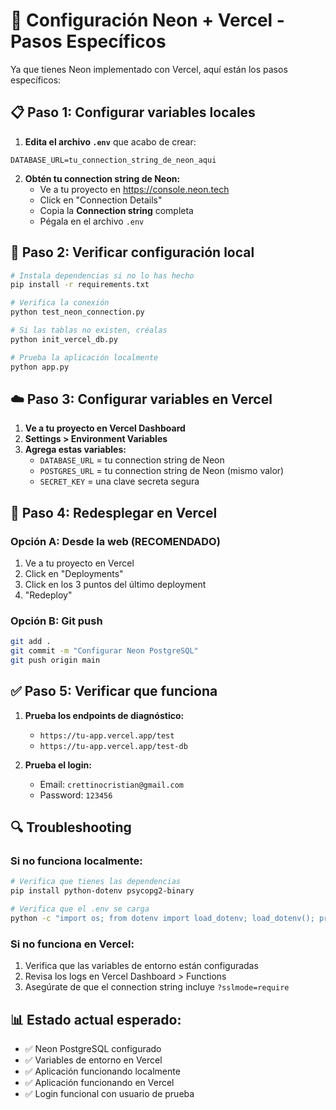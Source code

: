 # 🚀 Configuración Neon + Vercel - Pasos Específicos

Ya que tienes Neon implementado con Vercel, aquí están los pasos específicos:

## 📋 Paso 1: Configurar variables locales

1. **Edita el archivo `.env`** que acabo de crear:
```env
DATABASE_URL=tu_connection_string_de_neon_aqui
```

2. **Obtén tu connection string de Neon:**
   - Ve a tu proyecto en https://console.neon.tech
   - Click en "Connection Details"
   - Copia la **Connection string** completa
   - Pégala en el archivo `.env`

## 🔧 Paso 2: Verificar configuración local

```bash
# Instala dependencias si no lo has hecho
pip install -r requirements.txt

# Verifica la conexión
python test_neon_connection.py

# Si las tablas no existen, créalas
python init_vercel_db.py

# Prueba la aplicación localmente
python app.py
```

## ☁️ Paso 3: Configurar variables en Vercel

1. **Ve a tu proyecto en Vercel Dashboard**
2. **Settings > Environment Variables**
3. **Agrega estas variables:**
   - `DATABASE_URL` = tu connection string de Neon
   - `POSTGRES_URL` = tu connection string de Neon (mismo valor)
   - `SECRET_KEY` = una clave secreta segura

## 🚀 Paso 4: Redesplegar en Vercel

### Opción A: Desde la web (RECOMENDADO)
1. Ve a tu proyecto en Vercel
2. Click en "Deployments"
3. Click en los 3 puntos del último deployment
4. "Redeploy"

### Opción B: Git push
```bash
git add .
git commit -m "Configurar Neon PostgreSQL"
git push origin main
```

## ✅ Paso 5: Verificar que funciona

1. **Prueba los endpoints de diagnóstico:**
   - `https://tu-app.vercel.app/test`
   - `https://tu-app.vercel.app/test-db`

2. **Prueba el login:**
   - Email: `crettinocristian@gmail.com`
   - Password: `123456`

## 🔍 Troubleshooting

### Si no funciona localmente:
```bash
# Verifica que tienes las dependencias
pip install python-dotenv psycopg2-binary

# Verifica que el .env se carga
python -c "import os; from dotenv import load_dotenv; load_dotenv(); print(os.environ.get('DATABASE_URL'))"
```

### Si no funciona en Vercel:
1. Verifica que las variables de entorno están configuradas
2. Revisa los logs en Vercel Dashboard > Functions
3. Asegúrate de que el connection string incluye `?sslmode=require`

## 📊 Estado actual esperado:
- ✅ Neon PostgreSQL configurado
- ✅ Variables de entorno en Vercel
- ✅ Aplicación funcionando localmente
- ✅ Aplicación funcionando en Vercel
- ✅ Login funcional con usuario de prueba
